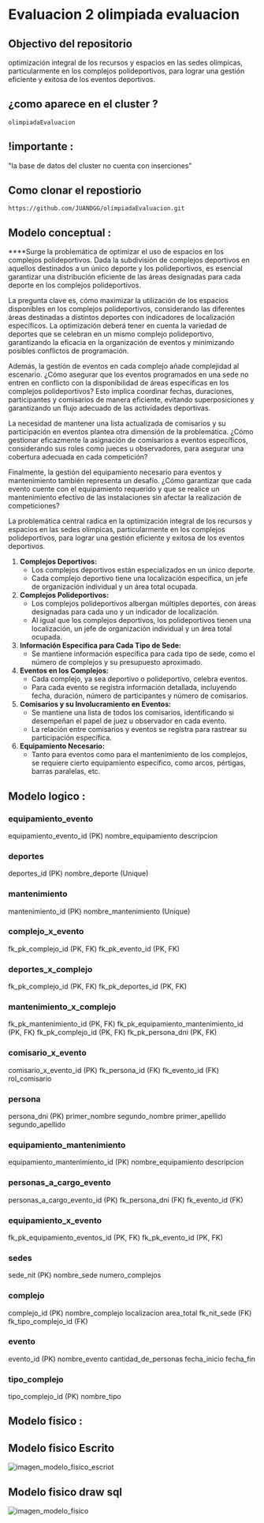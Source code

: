 # Evaluacion  2 olimpiada evaluacion


## Objectivo del repositorio
optimización integral de los recursos y espacios en las sedes olímpicas, particularmente en los complejos polideportivos, para lograr una gestión eficiente y exitosa de los eventos deportivos.

## ¿como aparece en el cluster ?

`olimpiadaEvaluacion`

## !importante : 
"la base de datos del cluster no cuenta con inserciones"


## Como clonar el repostiorio
```
https://github.com/JUANDGG/olimpiadaEvaluacion.git
```


## Modelo conceptual :
****Surge la problemática de optimizar el uso de espacios en los complejos polideportivos. Dada la subdivisión de complejos deportivos en aquellos destinados a un único deporte y los polideportivos, es esencial garantizar una distribución eficiente de las áreas designadas para cada deporte en los complejos polideportivos.

La pregunta clave es, cómo maximizar la utilización de los espacios disponibles en los complejos polideportivos, considerando las diferentes áreas destinadas a distintos deportes con indicadores de localización específicos. La optimización deberá tener en cuenta la variedad de deportes que se celebran en un mismo complejo polideportivo, garantizando la eficacia en la organización de eventos y minimizando posibles conflictos de programación.

Además, la gestión de eventos en cada complejo añade complejidad al escenario. ¿Cómo asegurar que los eventos programados en una sede no entren en conflicto con la disponibilidad de áreas específicas en los complejos polideportivos? Esto implica coordinar fechas, duraciones, participantes y comisarios de manera eficiente, evitando superposiciones y garantizando un flujo adecuado de las actividades deportivas.

La necesidad de mantener una lista actualizada de comisarios y su participación en eventos plantea otra dimensión de la problemática. ¿Cómo gestionar eficazmente la asignación de comisarios a eventos específicos, considerando sus roles como jueces u observadores, para asegurar una cobertura adecuada en cada competición?

Finalmente, la gestión del equipamiento necesario para eventos y mantenimiento también representa un desafío. ¿Cómo garantizar que cada evento cuente con el equipamiento requerido y que se realice un mantenimiento efectivo de las instalaciones sin afectar la realización de competiciones?

La problemática central radica en la optimización integral de los recursos y espacios en las sedes olímpicas, particularmente en los complejos polideportivos, para lograr una gestión eficiente y exitosa de los eventos deportivos.


1. **Complejos Deportivos:**
    - Los complejos deportivos están especializados en un único deporte.
    - Cada complejo deportivo tiene una localización específica, un jefe de organización individual y un área total ocupada.
2. **Complejos Polideportivos:**
    - Los complejos polideportivos albergan múltiples deportes, con áreas designadas para cada uno y un indicador de localización.
    - Al igual que los complejos deportivos, los polideportivos tienen una localización, un jefe de organización individual y un área total ocupada.
3. **Información Específica para Cada Tipo de Sede:**
    - Se mantiene información específica para cada tipo de sede, como el número de complejos y su presupuesto aproximado.
4. **Eventos en los Complejos:**
    - Cada complejo, ya sea deportivo o polideportivo, celebra eventos.
    - Para cada evento se registra información detallada, incluyendo fecha, duración, número de participantes y número de comisarios.
5. **Comisarios y su Involucramiento en Eventos:**
    - Se mantiene una lista de todos los comisarios, identificando si desempeñan el papel de juez u observador en cada evento.
    - La relación entre comisarios y eventos se registra para rastrear su participación específica.
6. **Equipamiento Necesario:**
    - Tanto para eventos como para el mantenimiento de los complejos, se requiere cierto equipamiento específico, como arcos, pértigas, barras paralelas, etc.



## Modelo logico :


### equipamiento_evento

equipamiento_evento_id (PK)
nombre_equipamiento
descripcion


### deportes
deportes_id (PK)
nombre_deporte (Unique)


### mantenimiento
mantenimiento_id (PK)
nombre_mantenimiento (Unique)


### complejo_x_evento
fk_pk_complejo_id (PK, FK)
fk_pk_evento_id (PK, FK)

### deportes_x_complejo
fk_pk_complejo_id (PK, FK)
fk_pk_deportes_id (PK, FK)

### mantenimiento_x_complejo
fk_pk_mantenimiento_id (PK, FK)
fk_pk_equipamiento_mantenimiento_id (PK, FK)
fk_pk_complejo_id (PK, FK)
fk_pk_persona_dni (PK, FK)


### comisario_x_evento

comisario_x_evento_id (PK)
fk_persona_id (FK)
fk_evento_id (FK)
rol_comisario

### persona

persona_dni (PK)
primer_nombre
segundo_nombre
primer_apellido
segundo_apellido

### equipamiento_mantenimiento

equipamiento_mantenimiento_id (PK)
nombre_equipamiento
descripcion

### personas_a_cargo_evento

personas_a_cargo_evento_id (PK)
fk_persona_dni (FK)
fk_evento_id (FK)

### equipamiento_x_evento
fk_pk_equipamiento_eventos_id (PK, FK)
fk_pk_evento_id (PK, FK)

### sedes

sede_nit (PK)
nombre_sede
numero_complejos

### complejo

complejo_id (PK)
nombre_complejo
localizacion
area_total
fk_nit_sede (FK)
fk_tipo_complejo_id (FK)

### evento

evento_id (PK)
nombre_evento
cantidad_de_personas
fecha_inicio
fecha_fin

### tipo_complejo

tipo_complejo_id (PK)
nombre_tipo


## Modelo fisico :

## Modelo fisico Escrito
![imagen_modelo_fisico_escriot](./image/imagen_modelo_fisico_escrito.jpeg)

## Modelo fisico draw sql
![imagen_modelo_fisico](./image/imagen_modelo_fisico.png)
